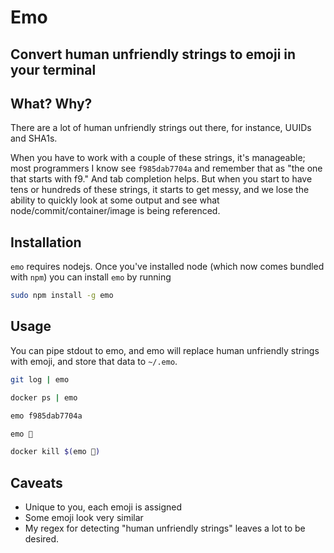 # Emo
## Convert human unfriendly strings to emoji in your terminal

## What? Why?
There are a lot of human unfriendly strings out there, for instance, UUIDs and SHA1s. 

When you have to work with a couple of these strings, it's manageable; most programmers I know see `f985dab7704a` and remember that as "the one that starts with f9." And tab completion helps. But when you start to have tens or hundreds of these strings, it starts to get messy, and we lose the ability to quickly look at some output and see what node/commit/container/image is being referenced.

## Installation
`emo` requires nodejs. Once you've installed node (which now comes bundled with `npm`) you can install `emo` by running

```bash 
sudo npm install -g emo

```

## Usage

You can pipe stdout to emo, and emo will replace human unfriendly strings with emoji, and store that data to `~/.emo`.

```bash
git log | emo
```

```bash
docker ps | emo
```




```bash
emo f985dab7704a
```

```bash
emo 🐤
```

```bash
docker kill $(emo 🐤)
```

## Caveats

- Unique to you, each emoji is assigned
- Some emoji look very similar
- My regex for detecting "human unfriendly strings" leaves a lot to be desired. 
